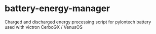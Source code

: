 # battery-energy-manager
Charged and discharged energy processing script for pylontech battery used with victron CerboGX / VenusOS 
